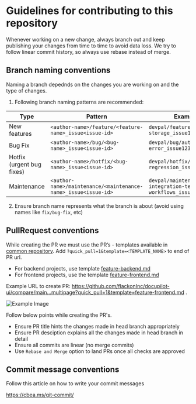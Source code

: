 # Guidelines for contributing to this repository

Whenever working on a new change, always branch out and keep publishing your changes from time to time to avoid data loss.
We try to follow linear commit history, so always use rebase instead of merge.

## Branch naming conventions

Naming a branch depednds on the changes you are working on and the type of changes.

1. Following branch naming patterns are recommended:

| Type | Pattern | Example |
|------|---------|---------|
| New features | `<author-name>/feature/<feature-name>_issue<issue-id>` | `devpal/feature/intorduce-storage_issue122` |
| Bug Fix | `<author-name>/bug/<bug-name>_issue<issue-id>` | `devpal/bug/auth-error_issue123` |
| Hotfix (urgent bug fixes) | `<author-name>/hotfix/<bug-name>_issue<issue-id>` | `devpal/hotfix/docusign-regression_issue124` |
| Maintenance | `<author-name>/maintenance/<maintenance-name>_issue<issue-id>` | `devpal/maintenance/run-integration-tests-in-workflows_issue125` |

2. Ensure branch name represents what the branch is about (avoid using names like `fix/bug-fix`, etc)


## PullRequest conventions

While creating the PR we must use the PR’s - templates available in [common repository](https://github.com/flackonInc/.github/tree/main/PULL_REQUEST_TEMPLATE).
Add `?quick_pull=1&template=<TEMPLATE_NAME>` to end of PR url.

* For backend projects, use template [feature-backend.md](https://github.com/flackonInc/.github/blob/main/PULL_REQUEST_TEMPLATE/feature-frontend.md)
* For frontend projects, use the template [feature-frontend.md](https://github.com/flackonInc/.github/blob/main/PULL_REQUEST_TEMPLATE/feature-frontend.md) </br>

Example URL to create PR: https://github.com/flackonInc/docupilot-ui/compare/main...multipage?quick_pull=1&template=feature-frontend.md .</br>

![Example Image](https://github.com/flackonInc/.github/blob/devpal/feature/instrunction-to-follow-while-creating-pr_issue4/MEDIA/example_pr_img.png)</br>


Follow below points while creating the PR's.

* Ensure PR title hints the changes made in head branch appropriately
* Ensure PR desciption explains all the changes made in head branch in detail
* Ensure all commits are linear (no merge commits)
* Use `Rebase and Merge` option to land PRs once all checks are approved


## Commit message conventions

Follow this article on how to write your commit messages

https://cbea.ms/git-commit/
